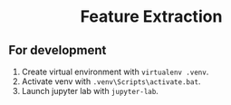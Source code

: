 <h1 align="center">Feature Extraction</h1>

<div align="center">

</div>

## For development

1. Create virtual environment with `virtualenv .venv`.
2. Activate venv with `.venv\Scripts\activate.bat`.
3. Launch jupyter lab with `jupyter-lab`.
